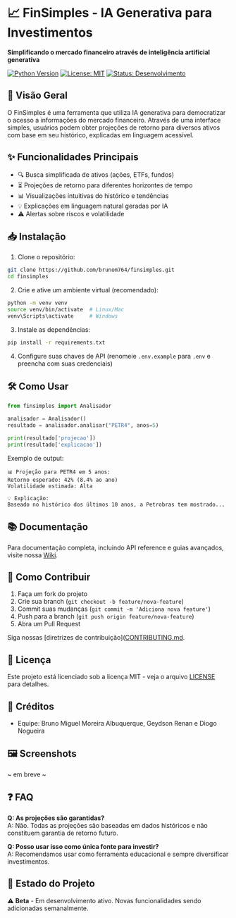 # 📈 FinSimples - IA Generativa para Investimentos

**Simplificando o mercado financeiro através de inteligência artificial generativa**

[![Python Version](https://img.shields.io/badge/python-3.8%2B-blue)](https://www.python.org/)
[![License: MIT](https://img.shields.io/badge/License-MIT-yellow.svg)](https://opensource.org/licenses/MIT)
[![Status: Desenvolvimento](https://img.shields.io/badge/Status-Desenvolvimento%20Ativo-brightgreen)]()

## 🚀 Visão Geral

O FinSimples é uma ferramenta que utiliza IA generativa para democratizar o acesso a informações do mercado financeiro. Através de uma interface simples, usuários podem obter projeções de retorno para diversos ativos com base em seu histórico, explicadas em linguagem acessível.

## ✨ Funcionalidades Principais

- 🔍 Busca simplificada de ativos (ações, ETFs, fundos)
- ⏳ Projeções de retorno para diferentes horizontes de tempo
- 📊 Visualizações intuitivas do histórico e tendências
- 💡 Explicações em linguagem natural geradas por IA
- ⚠️ Alertas sobre riscos e volatilidade

## 📥 Instalação

1. Clone o repositório:
```bash
git clone https://github.com/brunom764/finsimples.git
cd finsimples
```

2. Crie e ative um ambiente virtual (recomendado):
```bash
python -m venv venv
source venv/bin/activate  # Linux/Mac
venv\Scripts\activate     # Windows
```

3. Instale as dependências:
```bash
pip install -r requirements.txt
```

4. Configure suas chaves de API (renomeie `.env.example` para `.env` e preencha com suas credenciais)

## 🛠️ Como Usar

```python
from finsimples import Analisador

analisador = Analisador()
resultado = analisador.analisar("PETR4", anos=5)

print(resultado['projecao'])
print(resultado['explicacao'])
```

Exemplo de output:
```
📊 Projeção para PETR4 em 5 anos:
Retorno esperado: 42% (8.4% ao ano)
Volatilidade estimada: Alta

💡 Explicação:
Baseado no histórico dos últimos 10 anos, a Petrobras tem mostrado...
```

## 📚 Documentação

Para documentação completa, incluindo API reference e guias avançados, visite nossa [Wiki](https://github.com/brunom764/FinSimples/blob/main/README.md).

## 🤝 Como Contribuir

1. Faça um fork do projeto
2. Crie sua branch (`git checkout -b feature/nova-feature`)
3. Commit suas mudanças (`git commit -m 'Adiciona nova feature'`)
4. Push para a branch (`git push origin feature/nova-feature`)
5. Abra um Pull Request

Siga nossas [diretrizes de contribuição]([CONTRIBUTING.md](https://github.com/brunom764/FinSimples/blob/main/CONTRIBUTING.md).

## 📄 Licença

Este projeto está licenciado sob a licença MIT - veja o arquivo [LICENSE](https://github.com/brunom764/FinSimples/blob/main/LICENSE.md) para detalhes.

## 👏 Créditos

- Equipe: Bruno Miguel Moreira Albuquerque, Geydson Renan e Diogo Nogueira

## 🖼️ Screenshots

~ em breve ~

## ❓ FAQ

**Q: As projeções são garantidas?**  
A: Não. Todas as projeções são baseadas em dados históricos e não constituem garantia de retorno futuro.

**Q: Posso usar isso como única fonte para investir?**  
A: Recomendamos usar como ferramenta educacional e sempre diversificar investimentos.

## 📌 Estado do Projeto

⚠️ **Beta** - Em desenvolvimento ativo. Novas funcionalidades sendo adicionadas semanalmente.

